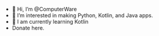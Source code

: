- 👋 Hi, I’m @ComputerWare
- 👀 I’m interested in making Python, Kotlin, and Java apps.
- 🌱 I am currently learning Kotlin
- <a herf="https://cash.app/$computerware">Donate here.</a>

<!---
ComputerWare/ComputerWare is a ✨ special ✨ repository because its `README.md` (this file) appears on your GitHub profile.
You can click the Preview link to take a look at your changes.
--->
